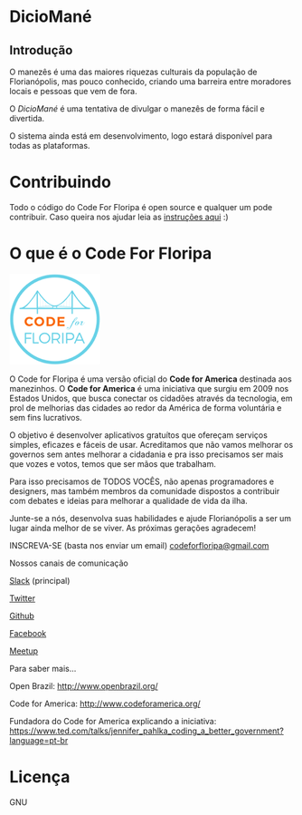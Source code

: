 # DicioMané

## Introdução

O manezês é uma das maiores riquezas culturais da população de Florianópolis, mas pouco conhecido, criando uma barreira entre moradores locais e pessoas que vem de fora.

O *DicioMané* é uma tentativa de divulgar o manezês de forma fácil e divertida.

O sistema ainda está em desenvolvimento, logo estará disponível para todas as
plataformas.

# Contribuindo

Todo o código do Code For Floripa é open source e qualquer um pode contribuir. Caso queira nos ajudar leia as [instruções aqui](CONTRIBUTING.md) :)

# O que é o Code For Floripa

![Alt text](/doc-img/logo.png)

 O Code for Floripa é uma versão oficial do **Code for America** destinada aos manezinhos. O **Code for America** é uma iniciativa que surgiu em 2009 nos Estados Unidos, que busca conectar os cidadões através da tecnologia, em prol de melhorias das cidades ao redor da América de forma voluntária e sem fins lucrativos.

O objetivo é desenvolver aplicativos gratuítos que ofereçam serviços simples, eficazes e fáceis de usar. Acreditamos que não vamos melhorar os governos sem antes melhorar a cidadania e pra isso precisamos ser mais que vozes e votos, temos que ser mãos que trabalham.

Para isso precisamos de TODOS VOCÊS, não apenas programadores e designers, mas também membros da comunidade dispostos a contribuir com debates e ideias para melhorar a qualidade de vida da ilha.

Junte-se a nós, desenvolva suas habilidades e ajude Florianópolis a ser um lugar ainda melhor de se viver. As próximas gerações agradecem!

INSCREVA-SE (basta nos enviar um email)
codeforfloripa@gmail.com

Nossos canais de comunicação

[Slack](https://codeforfloripa.slack.com/) (principal)

[Twitter](https://twitter.com/CodeForFloripa)

[Github](https://github.com/CodeForFloripa)

[Facebook](https://www.facebook.com/CodeForFloripa/?fref=ts)

[Meetup](http://www.meetup.com/pt-BR/Code-For-Floripa-Meetup/)

Para saber mais...

Open Brazil: http://www.openbrazil.org/

Code for America: http://www.codeforamerica.org/

Fundadora do Code for America explicando a iniciativa: https://www.ted.com/talks/jennifer_pahlka_coding_a_better_government?language=pt-br


# Licença

GNU
